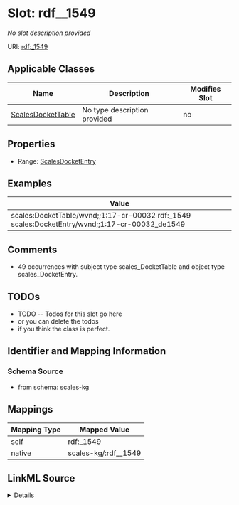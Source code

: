 

# Slot: rdf__1549


_No slot description provided_





URI: [rdf:_1549](http://www.w3.org/1999/02/22-rdf-syntax-ns#_1549)



<!-- no inheritance hierarchy -->





## Applicable Classes

| Name | Description | Modifies Slot |
| --- | --- | --- |
| [ScalesDocketTable](../classes/ScalesDocketTable.md) | No type description provided |  no  |







## Properties

* Range: [ScalesDocketEntry](../classes/ScalesDocketEntry.md)






## Examples

| Value |
| --- |
| scales:DocketTable/wvnd;;1:17-cr-00032 rdf:_1549 scales:DocketEntry/wvnd;;1:17-cr-00032_de1549 |

## Comments

* 49 occurrences with subject type scales_DocketTable and object type scales_DocketEntry.

## TODOs

* TODO -- Todos for this slot go here
* or you can delete the todos
* if you think the class is perfect.

## Identifier and Mapping Information







### Schema Source


* from schema: scales-kg




## Mappings

| Mapping Type | Mapped Value |
| ---  | ---  |
| self | rdf:_1549 |
| native | scales-kg/:rdf__1549 |




## LinkML Source

<details>
```yaml
name: rdf__1549
description: No slot description provided
todos:
- TODO -- Todos for this slot go here
- or you can delete the todos
- if you think the class is perfect.
comments:
- 49 occurrences with subject type scales_DocketTable and object type scales_DocketEntry.
examples:
- value: scales:DocketTable/wvnd;;1:17-cr-00032 rdf:_1549 scales:DocketEntry/wvnd;;1:17-cr-00032_de1549
from_schema: scales-kg
rank: 1000
slot_uri: rdf:_1549
alias: rdf__1549
domain_of:
- scales_DocketTable
range: scales_DocketEntry

```
</details>